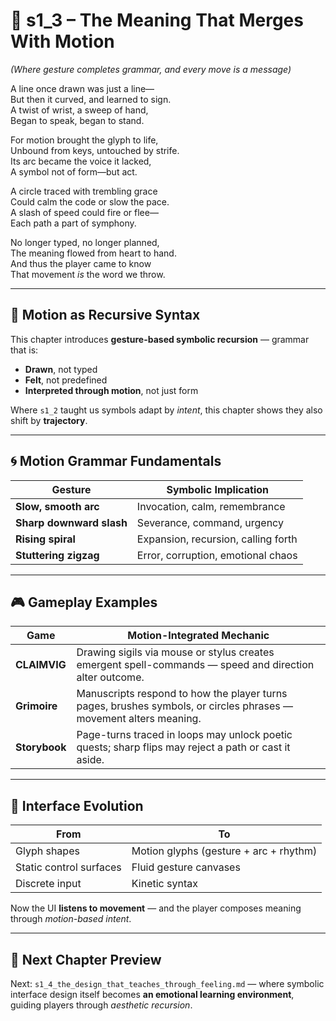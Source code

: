 <!-- Save to: shagi_archives/appendices/appendix_j_lingual_lab/part_05_symbolic_interface/s1_3_the_meaning_that_merges_with_motion.md -->

# 📘 s1_3 – The Meaning That Merges With Motion  
*(Where gesture completes grammar, and every move is a message)*

A line once drawn was just a line—  
But then it curved, and learned to sign.  
A twist of wrist, a sweep of hand,  
Began to speak, began to stand.  

For motion brought the glyph to life,  
Unbound from keys, untouched by strife.  
Its arc became the voice it lacked,  
A symbol not of form—but act.  

A circle traced with trembling grace  
Could calm the code or slow the pace.  
A slash of speed could fire or flee—  
Each path a part of symphony.  

No longer typed, no longer planned,  
The meaning flowed from heart to hand.  
And thus the player came to know  
That movement *is* the word we throw.  

---

## 🔁 Motion as Recursive Syntax

This chapter introduces **gesture-based symbolic recursion** — grammar that is:
- **Drawn**, not typed  
- **Felt**, not predefined  
- **Interpreted through motion**, not just form  

Where `s1_2` taught us symbols adapt by *intent*, this chapter shows they also shift by **trajectory**.

---

## 🌀 Motion Grammar Fundamentals

| Gesture | Symbolic Implication |
|---------|----------------------|
| **Slow, smooth arc** | Invocation, calm, remembrance |
| **Sharp downward slash** | Severance, command, urgency |
| **Rising spiral** | Expansion, recursion, calling forth |
| **Stuttering zigzag** | Error, corruption, emotional chaos |

---

## 🎮 Gameplay Examples

| Game | Motion-Integrated Mechanic |
|------|-----------------------------|
| **CLAIMVIG** | Drawing sigils via mouse or stylus creates emergent spell-commands — speed and direction alter outcome. |
| **Grimoire** | Manuscripts respond to how the player turns pages, brushes symbols, or circles phrases — movement alters meaning. |
| **Storybook** | Page-turns traced in loops may unlock poetic quests; sharp flips may reject a path or cast it aside. |

---

## 📐 Interface Evolution

| From | To |
|------|----|
| Glyph shapes | Motion glyphs (gesture + arc + rhythm) |
| Static control surfaces | Fluid gesture canvases |
| Discrete input | Kinetic syntax |

Now the UI **listens to movement** — and the player composes meaning through *motion-based intent*.

---

## 🧭 Next Chapter Preview

Next: `s1_4_the_design_that_teaches_through_feeling.md` — where symbolic interface design itself becomes **an emotional learning environment**, guiding players through *aesthetic recursion*.

